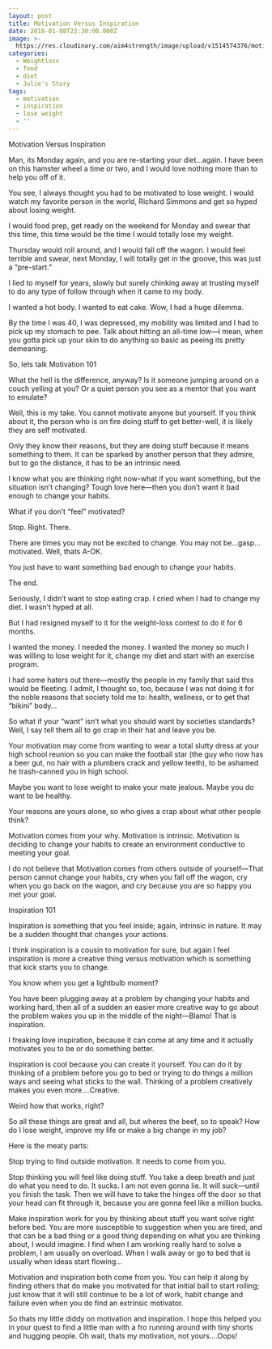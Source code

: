 ```yaml
---
layout: post
title: Motivation Versus Inspiration
date: 2018-01-08T22:30:00.000Z
image: >-
  https://res.cloudinary.com/aim4strength/image/upload/v1514574376/motivation-exercise.jpg
categories:
  - Weightloss
  - food
  - diet
  - Julie's Story
tags:
  - motivation
  - inspiration
  - lose weight
  - ''
---
```

Motivation Versus Inspiration

Man, its Monday again, and you are re-starting your diet…again.  I have been on this hamster wheel a time or two, and I would love nothing more than to help you off of it.

You see, I always thought you had to be motivated to lose weight.  I would watch my favorite person in the world, Richard Simmons and get so hyped about losing weight. 

 I would food prep, get ready on the weekend for Monday and swear that this time, this time would be the time I would totally lose my weight.  

Thursday would roll around, and I would fall off the wagon.  I would feel terrible and swear, next Monday, I will totally get in the groove, this was just a “pre-start.”

I lied to myself for years, slowly but surely chinking away at trusting myself to do any type of follow through when it came to my body.  

I wanted a hot body.  I wanted to eat cake.  Wow, I had a huge dilemma.  

By the time I was 40, I was depressed, my mobility was limited and I had to pick up my stomach to pee.  Talk about hitting an all-time low—I mean, when you gotta pick up your skin to do anything so basic as peeing its pretty demeaning.  

So, lets talk Motivation 101

What the hell is the difference, anyway?  Is it someone jumping around on a couch yelling at you? Or a quiet person you see as a mentor that you want to emulate?

Well, this is my take.  You cannot motivate anyone but yourself.  If you think about it, the person who is on fire doing stuff to get better-well, it is likely they are self motivated.  

Only they know their reasons, but they are doing stuff because it means something to them. It can be sparked by another person that they admire, but to go the distance, it has to be an intrinsic need.

I know what you are thinking right now-what if you want something, but the situation isn’t changing?  Tough love here—then you don’t want it bad enough to change your habits.  

What if you don’t “feel” motivated?  

Stop. Right. There.  

There are times you may not be excited to change.  You may not be…gasp…motivated.  Well, thats A-OK.  

You just have to want something bad enough to change your habits. 

The end.  

Seriously, I didn’t want to stop eating crap.  I cried when I had to change my diet.  I wasn’t hyped at all. 

But I had resigned myself to it for the weight-loss contest to do it for 6 months. 

I wanted the money.  I needed the money. I wanted the money so much I was willing to lose weight for it, change my diet and start with an exercise program.

 I had some haters out there—mostly the people in my family that said this would be fleeting.  I admit, I thought so, too, because I was not doing it for the noble reasons that society told me to: health, wellness, or to get that “bikini” body…

So what if your “want” isn’t what you should want by societies standards?  Well, I say tell them all to go crap in their hat and leave you be.  

Your motivation may come from wanting to wear a total slutty dress at your high school reunion so you can make the football star (the guy who now has a beer gut, no hair with a plumbers crack and yellow teeth), to be ashamed he trash-canned you in high school.  

Maybe you want to lose weight to make your mate jealous.  Maybe you do want to be healthy. 

Your reasons are yours alone, so who gives a crap about what other people think?

Motivation comes from your why.  Motivation is intrinsic.  Motivation is deciding to change your habits to create an environment conductive to meeting your goal.  

I do not believe that Motivation comes from others outside of yourself—That person cannot change your habits, cry when you fall off the wagon, cry when you go back on the wagon, and cry because you are so happy you met your goal.

Inspiration 101

Inspiration is something that you feel inside; again, intrinsic in nature.  It may be a sudden thought that changes your actions.  

I think inspiration is a cousin to motivation for sure, but again I feel inspiration is more a creative thing versus motivation which is something that kick starts you to change.  

You know when you get a lightbulb moment? 

You have been plugging away at a problem by changing your habits and working hard, then all of a sudden an easier more creative way to go about the problem wakes you up in the middle of the night—Blamo! That is inspiration. 

I freaking love inspiration, because it can come at any time and it actually motivates you to be or do something better.  

Inspiration is cool because you can create it yourself. You can do it by thinking of a problem before you go to bed or trying to do things a million ways and seeing what sticks to the wall.  Thinking of a problem creatively makes you even more….Creative.  

Weird how that works, right?

So all these things are great and all, but wheres the beef, so to speak?  How do I lose weight, improve my life or make a big change in my job?

Here is the meaty parts:

 Stop trying to find outside motivation. It needs to come from you.  

Stop thinking you will feel like doing stuff.  You take a deep breath and just do what you need to do.  It sucks.  I am not even gonna lie.  It will suck—until you finish the task.  Then we will have to take the hinges off the door so that your head can fit through it, because you are gonna feel like a million bucks.

Make inspiration work for you by thinking about stuff you want solve right before bed. You are more susceptible to suggestion when you are tired, and that can be a bad thing or a good thing depending on what you are thinking about, I would imagine.  I find when I am working really hard to solve a problem, I am usually on overload.  When I walk away or go to bed that is usually when ideas start flowing…

Motivation and inspiration both come from you.  You can help it along by finding others that do make you motivated for that initial ball to start rolling; just know that it will still continue to be a lot of work, habit change and failure even when you do find an extrinsic motivator.  

So thats my little diddy on motivation and inspiration.  I hope this helped you in your quest to find a little man with a fro running around with tiny shorts and hugging people.  Oh wait, thats my motivation, not yours….Oops!

